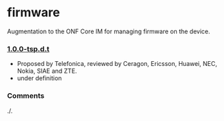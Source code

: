 # firmware
Augmentation to the ONF Core IM for managing firmware on the device.

### [1.0.0-tsp.d.t](../../tree/tsp)
- Proposed by Telefonica, reviewed by Ceragon, Ericsson, Huawei, NEC, Nokia, SIAE and ZTE.
- under definition

### Comments
./.
